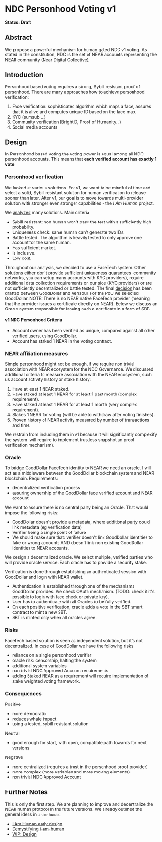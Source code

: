# NDC Personhood Voting v1

**Status: Draft**

## Abstract

We propose a powerful mechanism for human gated NDC v1 voting.
As stated in the constitution, NDC is the set of NEAR accounts representing the NEAR community (Near Digital Collective).

## Introduction

Personhood based voting requires a strong, Sybill resistant proof of personhood. There are many approaches how to achieve personhood verification:

1. Face verification: sophisticated algorithm which maps a face, assures that it is alive and computes unique ID based on the face map.
2. KYC (sumsub ...)
3. Community verification (BrightID, Proof of Humanity...)
4. Social media accounts

## Design

In Personhood based voting the voting power is equal among all NDC personhood accounts. This means that **each verified account has exactly 1 vote**.

### Personhood verification

We looked at various solutions. For v1, we want to be mindful of time and select a solid, Sybill resistant solution for human verification to release sooner than later.
After v1, our goal is to move towards multi-provider solution with stronger even stronger capabilities - the _I Am Human_ project.

We [analyzed](https://docs.google.com/document/d/111ZAJY8iqhUqo7oqF_RSaR1BX5dILtyh5E6-YkhW-tA/edit#) many solutions. Main criteria

- Sybill resistant: non human won't pass the test with a sufficiently high probability.
- Uniqueness check: same human can't generate two IDs
- Battle tested. The algorithm is heavily tested to only approve one account for the same human.
- Has sufficient market.
- Is inclusive.
- Low cost.

Throughout our analysis, we decided to use a FaceTech system. Other solutions either don't provide sufficient uniqueness guarantees (community networks, you can setup many accounts with KYC providers), require additional data collection requirements on our side (KYC providers) or are not sufficiently decentralized or battle tested.
The final [decision](https://docs.google.com/document/d/1ccPlRPvQCRsJTnoeaGYHrNYb27mjWK7aaUC4Aiw8f2U/edit?usp=sharing_eip_m&ts=63e6e810) has been drafted between GoodDollar and Verisoul. For the PoC we selected GoodDollar.
NOTE: There is no NEAR native FaceTech provider (meaning that the provider issues a certificate directly on NEAR). Below we discuss an Oracle system responsible for issuing such a certificate in a form of SBT.

#### v1 NDC Personhood Criteria

- Account owner has been verified as unique, compared against all other verified users, using GoodDollar.
- Account has staked 1 NEAR in the voting contract.

### NEAR affiliation measures

Simple personhood might not be enough, if we require non trivial association with NEAR ecosystem for the NDC Governance.
We discussed additional criteria to measure association with the NEAR ecosystem, such us account activity history or stake history:

1. Have at least 1 NEAR staked.
1. Have staked at least 1 NEAR for at least 1 past month (complex requirement).
1. Have staked at least 1 NEAR for at least 1 month (very complex requirement).
1. Stakes 1 NEAR for voting (will be able to withdraw after voting finishes).
1. Proven history of NEAR activity measured by number of transactions and time.

We restrain from including them in v1 because it will significantly complexify the system (will require to implement trustless snapshot an proof verification mechanism).

### Oracle

To bridge GoodDollar FaceTech identity to NEAR we need an oracle. I will act as a middleware between the GoodDollar blockchain system and NEAR blockchain. Requirements:

- decentralized verification process
- assuring ownership of the GoodDollar face verified account and NEAR account.

We want to assure there is no central party being an Oracle. That would impose the following risks:

- GoodDollar doesn't provide a metadata, where additional party could link metadata (eg verification data)
- Verifier being a single point of failure
- We should make sure that: verifier doesn't link GoodDollar identities to fake or wrong accounts AND doesn't link non existing GoodDollar identities to NEAR accounts.

We design a decentralized oracle. We select multiple, verified parties who will provide oracle service.
Each oracle has to provide a security stake.

Verification is done through establishing an authenticated session with GoodDollar and login with NEAR wallet.

- Authentication is established through one of the mechanisms GoodDollar provides. We check OAuth mechanism. (TODO: check if it's possible to login with face check or private key).
- User has to authenticate with all Oracles to be fully verified.
- On each positive verification, oracle adds a vote in the SBT smart contract to mint a new SBT.
- SBT is minted only when all oracles agree.

### Risks

FaceTech based solution is seen as independent solution, but it's not decentralized. In case of GoodDollar we have the following risks

- reliance on a single personhood verifier
- oracle risk: censorship, halting the system
- additional system variables
- non trivial NDC Approved Account requirements
- adding Staked NEAR as a requirement will require implementation of stake weighted voting framework.

### Consequences

Positive

- more democratic
- reduces whale impact
- using a tested, sybill resistant solution

Neutral

- good enough for start, with open, compatible path towards for next versions

Negative

- more centralized (requires a trust in the personhood proof provider)
- more complex (more variables and more moving elements)
- non trivial NDC Approved Account

## Further Notes

This is only the first step. We are planning to improve and decentralize the NEAR human protocol in the future versions. We already outlined the general ideas in `i-am-human`:

- [I Am Human early design](https://hackmd.io/ZvgUeoF4SMGM4InswH0Dsg)
- [Demystifying i-am-human](https://github.com/near-ndc/i-am-human-dapp)
- [WIP: Design](https://hackmd.io/@Kazander/ryHHniFqi)
